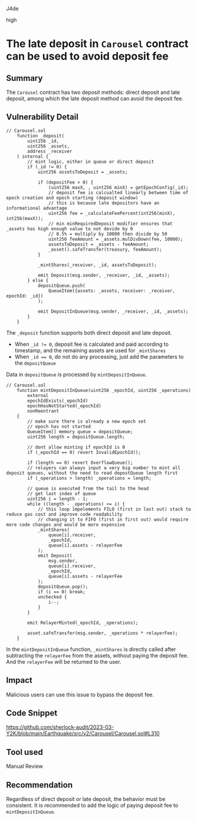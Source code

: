 J4de

high

# The late deposit in `Carousel` contract can be used to avoid deposit fee

## Summary

The `Carousel` contract has two deposit methods: direct deposit and late deposit, among which the late deposit method can avoid the deposit fee.

## Vulnerability Detail

```solidity
// Carousel.sol
    function _deposit(
        uint256 _id,
        uint256 _assets,
        address _receiver
    ) internal {
        // mint logic, either in queue or direct deposit
        if (_id != 0) {
            uint256 assetsToDeposit = _assets;

            if (depositFee > 0) {
                (uint256 maxX, , uint256 minX) = getEpochConfig(_id);
                // deposit fee is calcualted linearly between time of epoch creation and epoch starting (deposit window)
                // this is because late depositors have an informational advantage
                uint256 fee = _calculateFeePercent(int256(minX), int256(maxX));
                // min minRequiredDeposit modifier ensures that _assets has high enough value to not devide by 0
                // 0.5% = multiply by 10000 then divide by 50
                uint256 feeAmount = _assets.mulDivDown(fee, 10000);
                assetsToDeposit = _assets - feeAmount;
                _asset().safeTransfer(treasury, feeAmount);
            }

            _mintShares(_receiver, _id, assetsToDeposit);

            emit Deposit(msg.sender, _receiver, _id, _assets);
        } else {
            depositQueue.push(
                QueueItem({assets: _assets, receiver: _receiver, epochId: _id})
            );

            emit DepositInQueue(msg.sender, _receiver, _id, _assets);
        }
    }
```

The `_deposit` function supports both direct deposit and late deposit.

- When `_id != 0`,  deposit fee is calculated and paid according to timestamp, and the remaining assets are used for `_mintShares`
- When `_id == 0`, do not do any processing, just add the parameters to the `depositQueue`

Data in `depositQueue` is processed by `mintDepositInQueue`.

```solidity
// Carousel.sol
    function mintDepositInQueue(uint256 _epochId, uint256 _operations)
        external
        epochIdExists(_epochId)
        epochHasNotStarted(_epochId)
        nonReentrant
    {
        // make sure there is already a new epoch set
        // epoch has not started
        QueueItem[] memory queue = depositQueue;
        uint256 length = depositQueue.length;

        // dont allow minting if epochId is 0
        if (_epochId == 0) revert InvalidEpochId();

        if (length == 0) revert OverflowQueue();
        // relayers can always input a very big number to mint all deposit queues, without the need to read depostQueue length first
        if (_operations > length) _operations = length;

        // queue is executed from the tail to the head
        // get last index of queue
        uint256 i = length - 1;
        while ((length - _operations) <= i) {
            // this loop impelements FILO (first in last out) stack to reduce gas cost and improve code readability
            // changing it to FIFO (first in first out) would require more code changes and would be more expensive
            _mintShares(
                queue[i].receiver,
                _epochId,
                queue[i].assets - relayerFee
            );
            emit Deposit(
                msg.sender,
                queue[i].receiver,
                _epochId,
                queue[i].assets - relayerFee
            );
            depositQueue.pop();
            if (i == 0) break;
            unchecked {
                i--;
            }
        }

        emit RelayerMinted(_epochId, _operations);

        asset.safeTransfer(msg.sender, _operations * relayerFee);
    }
```

In the `mintDepositInQueue` function, `_mintShares` is directly called after subtracting the `relayerFee` from the assets, without paying the deposit fee. And the `relayerFee` will be returned to the user.

## Impact

Malicious users can use this issue to bypass the deposit fee.

## Code Snippet

https://github.com/sherlock-audit/2023-03-Y2K/blob/main/Earthquake/src/v2/Carousel/Carousel.sol#L310

## Tool used

Manual Review

## Recommendation

Regardless of direct deposit or late deposit, the behavior must be consistent. It is recommended to add the logic of paying deposit fee to `mintDepositInQueue`.